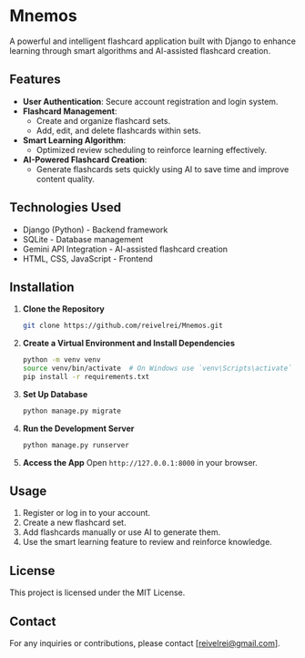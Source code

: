 # Mnemos

A powerful and intelligent flashcard application built with Django to enhance learning through smart algorithms and AI-assisted flashcard creation.

## Features

- **User Authentication**: Secure account registration and login system.
- **Flashcard Management**:
  - Create and organize flashcard sets.
  - Add, edit, and delete flashcards within sets.
- **Smart Learning Algorithm**:
  - Optimized review scheduling to reinforce learning effectively.
- **AI-Powered Flashcard Creation**:
  - Generate flashcards sets quickly using AI to save time and improve content quality.

## Technologies Used
- Django (Python) - Backend framework
- SQLite - Database management
- Gemini API Integration - AI-assisted flashcard creation
- HTML, CSS, JavaScript - Frontend

## Installation

1. **Clone the Repository**
   ```sh
   git clone https://github.com/reivelrei/Mnemos.git
   ```
2. **Create a Virtual Environment and Install Dependencies**
   ```sh
   python -m venv venv
   source venv/bin/activate  # On Windows use `venv\Scripts\activate`
   pip install -r requirements.txt
   ```
3. **Set Up Database**
   ```sh
   python manage.py migrate
   ```
4. **Run the Development Server**
   ```sh
   python manage.py runserver
   ```
5. **Access the App**
   Open `http://127.0.0.1:8000` in your browser.

## Usage
1. Register or log in to your account.
2. Create a new flashcard set.
3. Add flashcards manually or use AI to generate them.
4. Use the smart learning feature to review and reinforce knowledge.
   
## License
This project is licensed under the MIT License.

## Contact
For any inquiries or contributions, please contact [reivelrei@gmail.com].
